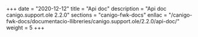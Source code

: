 +++
date        = "2020-12-12"
title       = "Api doc"
description = "Api doc canigo.support.ole 2.2.0"
sections    = "canigo-fwk-docs"
enllac		= "/canigo-fwk-docs/documentacio-llibreries/canigo.support.ole/2.2.0/api-doc/"
weight		= 5
+++
